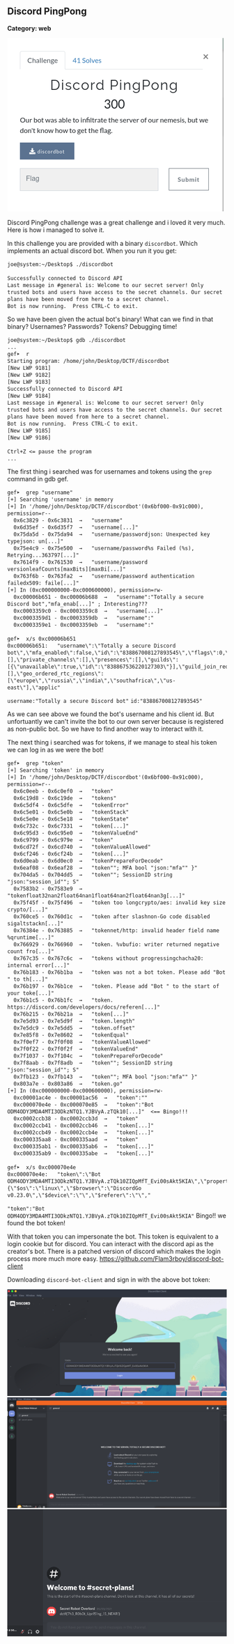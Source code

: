 ## Discord PingPong

**Category: web**

![pingpong](discord_pingpong.png)

Discord PingPong challenge was a great challenge and i loved it very much. Here is how i managed to solve it.

In this challenge you are provided with a binary `discordbot`. Which implements an actual discord bot.
When you run it you get:
```
joe@system:~/Desktop$ ./discordbot 

Successfully connected to Discord API
Last message in #general is: Welcome to our secret server! Only trusted bots and users have access to the secret channels. Our secret plans have been moved from here to a secret channel.
Bot is now running.  Press CTRL-C to exit.
```

So we have been given the actual bot's binary! What can we find in that binary? Usernames? Passwords? Tokens? 
Debugging time!

```
joe@system:~/Desktop$ gdb ./discordbot
...
gef➤  r
Starting program: /home/john/Desktop/DCTF/discordbot 
[New LWP 9181]
[New LWP 9182]
[New LWP 9183]
Successfully connected to Discord API
[New LWP 9184]
Last message in #general is: Welcome to our secret server! Only trusted bots and users have access to the secret channels. Our secret plans have been moved from here to a secret channel.
Bot is now running.  Press CTRL-C to exit.
[New LWP 9185]
[New LWP 9186]

Ctrl+Z <= pause the program
...
```
The first thing i searched was for usernames and tokens using the `grep` command in gdb gef.

```
gef➤  grep "username"
[+] Searching 'username' in memory
[+] In '/home/john/Desktop/DCTF/discordbot'(0x6bf000-0x91c000), permission=r--
  0x6c3829 - 0x6c3831  →   "username" 
  0x6d35ef - 0x6d35f7  →   "username[...]" 
  0x75da5d - 0x75da94  →   "username/passwordjson: Unexpected key typejson: un[...]" 
  0x75e4c9 - 0x75e500  →   "username/password%s Failed (%s), Retrying...363797[...]" 
  0x7614f9 - 0x761530  →   "username/password versionleafCounts[maxBits][maxBi[...]" 
  0x763f6b - 0x763fa2  →   "username/password authentication failedx509: faile[...]" 
[+] In (0xc000000000-0xc000600000), permission=rw-
  0xc00006b651 - 0xc00006b688  →   "username":"Totally a secure Discord bot","mfa_enab[...]" ; Interesting???
  0xc0003359c0 - 0xc0003359c8  →   "username[...]" 
  0xc0003359d1 - 0xc0003359db  →   "username":" 
  0xc0003359e1 - 0xc0003359eb  →   "username":"

gef➤  x/s 0xc00006b651
0xc00006b651:	"username\":\"Totally a secure Discord bot\",\"mfa_enabled\":false,\"id\":\"838867008127893545\",\"flags\":0,\"email\":null,\"discriminator\":\"8463\",\"bot\":true,\"avatar\":null},\"session_id\":\"07b7a5f1fa591540510acc0576469708\",\"relationships\":[],\"private_channels\":[],\"presences\":[],\"guilds\":[{\"unavailable\":true,\"id\":\"838867536220127303\"}],\"guild_join_requests\":[],\"geo_ordered_rtc_regions\":[\"europe\",\"russia\",\"india\",\"southafrica\",\"us-east\"],\"applic"
```

`username:"Totally a secure Discord bot"`
`id:"838867008127893545"`

As we can see above we found the bot's username and his client id. But unfortuantly we can't invite the bot to our own server because is registered as non-public bot. So we have to find another way to interact with it.

The next thing i searched was for tokens, if we manage to steal his token we can log in as we were the bot!

```
gef➤  grep "token"
[+] Searching 'token' in memory
[+] In '/home/john/Desktop/DCTF/discordbot'(0x6bf000-0x91c000), permission=r--
  0x6c0eeb - 0x6c0ef0  →   "token" 
  0x6c19d8 - 0x6c19de  →   "tokens" 
  0x6c5df4 - 0x6c5dfe  →   "tokenError" 
  0x6c5e01 - 0x6c5e0b  →   "tokenStack" 
  0x6c5e0e - 0x6c5e18  →   "tokenState" 
  0x6c732c - 0x6c7331  →   "token[...]" 
  0x6c95d3 - 0x6c95e0  →   "tokenValueEnd" 
  0x6c9799 - 0x6c979e  →   "token" 
  0x6cd72f - 0x6cd740  →   "tokenValueAllowed" 
  0x6cf246 - 0x6cf24b  →   "token[...]" 
  0x6d0eab - 0x6d0ec0  →   "tokenPrepareForDecode" 
  0x6eaf08 - 0x6eaf28  →   "token""; MFA bool "json:"mfa"" }" 
  0x704da5 - 0x704dd5  →   "token""; SessionID string "json:"session_id""; S" 
  0x7583b2 - 0x7583e9  →   "tokenfloat32nan2float64nan1float64nan2float64nan3g[...]" 
  0x75f45f - 0x75f496  →   "token too longcrypto/aes: invalid key size crypto/[...]" 
  0x760ce5 - 0x760d1c  →   "token after slashnon-Go code disabled sigaltstackn[...]" 
  0x76384e - 0x763885  →   "tokennet/http: invalid header field name %qruntime[...]" 
  0x766929 - 0x766960  →   "token. %vbufio: writer returned negative count fro[...]" 
  0x767c35 - 0x767c6c  →   "tokens without progressingchacha20: internal error[...]" 
  0x76b183 - 0x76b1ba  →   "token was not a bot token. Please add "Bot " to th[...]" 
  0x76b197 - 0x76b1ce  →   "token. Please add "Bot " to the start of your toke[...]" 
  0x76b1c5 - 0x76b1fc  →   "token. https://discord.com/developers/docs/referen[...]" 
  0x76b215 - 0x76b21a  →   "token[...]" 
  0x7e5d93 - 0x7e5d9f  →   "token.length" 
  0x7e5dc9 - 0x7e5dd5  →   "token.offset" 
  0x7e85f8 - 0x7e8602  →   "tokenEqual" 
  0x7f0ef7 - 0x7f0f08  →   "tokenValueAllowed" 
  0x7f0f22 - 0x7f0f2f  →   "tokenValueEnd" 
  0x7f1037 - 0x7f104c  →   "tokenPrepareForDecode" 
  0x7f8aab - 0x7f8adb  →   "token""; SessionID string "json:"session_id""; S" 
  0x7fb123 - 0x7fb143  →   "token""; MFA bool "json:"mfa"" }" 
  0x803a7e - 0x803a86  →   "token.go" 
[+] In (0xc000000000-0xc000600000), permission=rw-
  0xc00001ac4e - 0xc00001ac56  →   "token":"" 
  0xc000070e4e - 0xc000070e85  →   "token":"Bot ODM4ODY3MDA4MTI3ODkzNTQ1.YJBVyA.zTQk10[...]"  <== Bingo!!!
  0xc0002ccb38 - 0xc0002ccb3d  →   "token" 
  0xc0002ccb41 - 0xc0002ccb46  →   "token[...]" 
  0xc0002ccb49 - 0xc0002ccb4e  →   "token[...]" 
  0xc000335aa8 - 0xc000335aad  →   "token" 
  0xc000335ab1 - 0xc000335ab6  →   "token[...]" 
  0xc000335ab9 - 0xc000335abe  →   "token[...]" 

gef➤  x/s 0xc000070e4e
0xc000070e4e:	"token\":\"Bot ODM4ODY3MDA4MTI3ODkzNTQ1.YJBVyA.zTQk10ZIQpMfT_Evi00sAkt5KIA\",\"properties\":{\"$os\":\"linux\",\"$browser\":\"DiscordGo v0.23.0\",\"$device\":\"\",\"$referer\":\"\","
  ```
  `"token":"Bot ODM4ODY3MDA4MTI3ODkzNTQ1.YJBVyA.zTQk10ZIQpMfT_Evi00sAkt5KIA"`
  Bingo!! we found the bot token!
  
  With that token you can impersonate the bot. This token is equivalent to a login cookie but for discord. You can interact with the discord api as the creator's bot. There is a patched version of discord which makes the login process more much more easy.
  https://github.com/Flam3rboy/discord-bot-client
  
  Downloading `discord-bot-client` and sign in with the above bot token:
  
  ![login_screen](discord_client_bot_login.png)
  ![logged_in](discord_bot_general.png)
  ![secret_plans](secret_plans.png)

  
  
  
